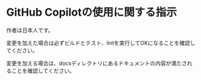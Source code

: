 # GitHub Copilotの使用に関する指示

作者は日本人です。

変更を加えた場合は必ずビルドとテスト、lintを実行してOKになることを確認してください。

変更を加える場合は、docsディレクトリにあるドキュメントの内容が満たされることを確認してください。